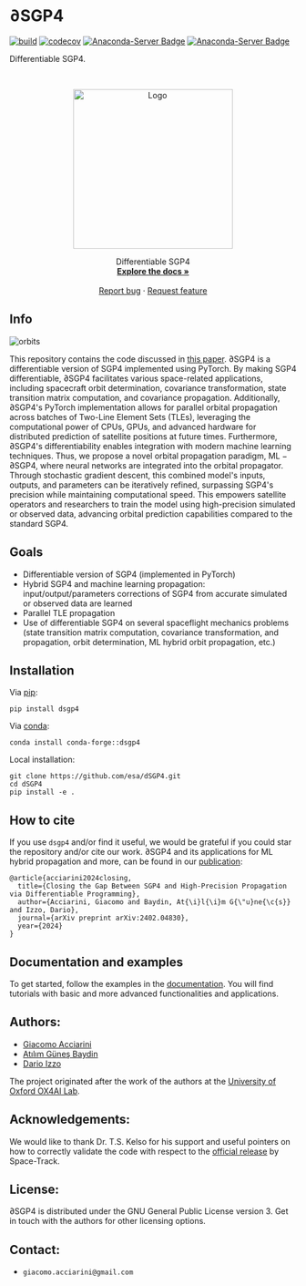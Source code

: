 # $\partial\textrm{SGP4}$
[![build](https://github.com/esa/dSGP4/actions/workflows/build.yml/badge.svg)](https://github.com/esa/dSGP4/actions/workflows/build.yml)
[![codecov](https://codecov.io/gh/esa/dSGP4/graph/badge.svg?token=K3py7YT8UR)](https://codecov.io/gh/esa/dSGP4)
[![Anaconda-Server Badge](https://anaconda.org/conda-forge/dsgp4/badges/latest_release_relative_date.svg)](https://anaconda.org/conda-forge/dsgp4)
[![Anaconda-Server Badge](https://anaconda.org/conda-forge/dsgp4/badges/downloads.svg)](https://anaconda.org/conda-forge/dsgp4)

Differentiable SGP4.
<!-- PROJECT LOGO -->
<br />
<p align="center">
  <a href="https://github.com/esa/dSGP4">
    <img src="doc/_static/logo_dsgp4.png" alt="Logo" width="280">
  </a>
  <p align="center">
    Differentiable SGP4
    <br />
    <a href="https://esa.github.io/dSGP4"><strong>Explore the docs »</strong></a>
    <br />
    <br />
    <a href="https://github.com/esa/dSGP4/issues/new/choose">Report bug</a>
    ·
    <a href="https://github.com/esa/dSGP4/issues/new/choose">Request feature</a>
  </p>
</p>

## Info

![orbits](https://github.com/esa/dSGP4/assets/33602846/2f42992d-0838-4c11-ae4b-68ad76e2bf33)

This repository contains the code discussed in [this paper](https://arxiv.org/abs/2402.04830). $\partial \textrm{SGP4}$ is a differentiable version of SGP4 implemented using PyTorch. By making SGP4 differentiable, $\partial \textrm{SGP4}$ facilitates various space-related applications, including spacecraft orbit determination, covariance transformation, state transition matrix computation, and covariance propagation. Additionally, $\partial \textrm{SGP4}$'s PyTorch implementation allows for parallel orbital propagation across batches of Two-Line Element Sets (TLEs), leveraging the computational power of CPUs, GPUs, and advanced hardware for distributed prediction of satellite positions at future times. Furthermore, $\partial \textrm{SGP4}$'s differentiability enables integration with modern machine learning techniques. Thus, we propose a novel orbital propagation paradigm, $\textrm{ML}-\partial \textrm{SGP4}$, where neural networks are integrated into the orbital propagator. Through stochastic gradient descent, this combined model's inputs, outputs, and parameters can be iteratively refined, surpassing SGP4's precision while maintaining computational speed. This empowers satellite operators and researchers to train the model using high-precision simulated or observed data, advancing orbital prediction capabilities compared to the standard SGP4.

## Goals

* Differentiable version of SGP4 (implemented in PyTorch)
* Hybrid SGP4 and machine learning propagation: input/output/parameters corrections of SGP4 from accurate simulated or observed data are learned
* Parallel TLE propagation
* Use of differentiable SGP4 on several spaceflight mechanics problems (state transition matrix computation, covariance transformation, and propagation, orbit determination, ML hybrid orbit propagation, etc.)

## Installation

Via [pip](https://pypi.org/project/dsgp4/):
```
pip install dsgp4
```

Via [conda](https://anaconda.org/conda-forge/dsgp4):
```
conda install conda-forge::dsgp4
```

Local installation:
```
git clone https://github.com/esa/dSGP4.git
cd dSGP4
pip install -e .
```

## How to cite

If you use `dsgp4` and/or find it useful, we would be grateful if you could star the repository and/or cite our work.
$\partial \textrm{SGP4}$ and its applications for ML hybrid propagation and more, can be found in our [publication](https://arxiv.org/abs/2402.04830):

```
@article{acciarini2024closing,
  title={Closing the Gap Between SGP4 and High-Precision Propagation via Differentiable Programming},
  author={Acciarini, Giacomo and Baydin, At{\i}l{\i}m G{\"u}ne{\c{s}} and Izzo, Dario},
  journal={arXiv preprint arXiv:2402.04830},
  year={2024}
}
```

## Documentation and examples

To get started, follow the examples in the [documentation](https://esa.github.io/dSGP4/). You will find tutorials with basic and more advanced functionalities and applications. 

## Authors:
* [Giacomo Acciarini](https://www.esa.int/gsp/ACT/team/giacomo_acciarini/)
* [Atılım Güneş Baydin](http://gbaydin.github.io/)
* [Dario Izzo](https://www.esa.int/gsp/ACT/team/dario_izzo/)

The project originated after the work of the authors at the [University of Oxford OX4AI Lab](https://oxai4science.github.io/).

## Acknowledgements:

We would like to thank Dr. T.S. Kelso for his support and useful pointers on how to correctly validate the code with respect to the [official release](https://www.space-track.org/documentation#/sgp4) by Space-Track.

## License:

$\partial\textrm{SGP4}$ is distributed under the GNU General Public License version 3. Get in touch with the authors for other licensing options.

## Contact:
* `giacomo.acciarini@gmail.com`
